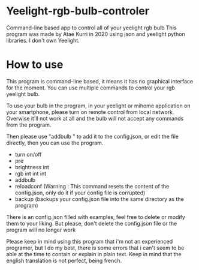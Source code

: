 # Yeelight-rgb-bulb-controler
Command-line based app to control all of your yeelight rgb bulb
This program was made by Atae Kurri in 2020 using json and yeelight python libraries.
I don't own Yeelight.


# How to use

This program is command-line based, it means it has no graphical interface for the moment.
You can use multiple commands to control your rgb yeelight bulb.

To use your bulb in the program, in your yeelight or mihome application on your smartphone, please turn on remote control from local network. Overwise it'll not work at all and the bulb will not accept any commands from the program.

Then please use "addbulb <name> <ip of your bulb>" to add it to the config.json, or edit the file directly, then you can use the program.

- <bulb name> turn on/off
- <bulb name> pre <see config.json>
- <bulb name> brightness int
- <bulb name> rgb int int int
- addbulb <name> <ip>
- reloadconf (Warning : This command resets the content of the config.json, only do it if your config file is corrupted)
- backup (backups your config.json file into the same directory as the program)
  
There is an config.json filled with examples, feel free to delete or modify them to your liking.
But please, don't delete the config.json file or the program will no longer work


Please keep in mind using this program that i'm not an experienced programer, but I do my best, there is some errors that i can't seem to be able at the time to contain or explain in plain text. Keep in mind that the english translation is not perfect, being french.
